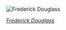 
![Frederick Douglass](https://upload.wikimedia.org/wikipedia/commons/thumb/c/c5/Frederick_Douglass_%28circa_1879%29.jpg/450px-Frederick_Douglass_%28circa_1879%29.jpg)

*[Frederick Douglass](https://wikipedia.org/wiki/File:Frederick_Douglass_(circa_1879).jpg)*
